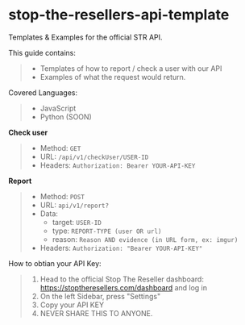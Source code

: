 # stop-the-resellers-api-template
Templates &amp; Examples for the official STR API.

This guide contains: 

> - Templates of how to report / check a user with our API
> - Examples of what the request would return.

Covered Languages:

> - JavaScript
> - Python (SOON)

**Check user**

> - Method: `GET`
> - URL: `/api/v1/checkUser/USER-ID`
> - Headers: `Authorization: Bearer YOUR-API-KEY`

**Report**

> - Method: `POST`
> - URL: `api/v1/report?`
> - Data:
>    - target: `USER-ID` 
>    - type: `REPORT-TYPE (user OR url)`
>    - reason: `Reason AND evidence (in URL form, ex: imgur)`
> - Headers: `Authorization: "Bearer YOUR-API-KEY"`

How to obtian your API Key:

> 1. Head to the official Stop The Reseller dashboard: https://stoptheresellers.com/dashboard and log in
> 2. On the left Sidebar, press "Settings"
> 3. Copy your API KEY
> 4. NEVER SHARE THIS TO ANYONE.

